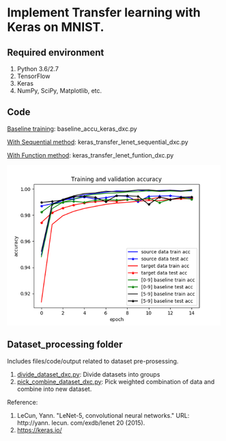 # Implement Transfer learning with Keras on MNIST.



## Required environment

1. Python 3.6/2.7
2. TensorFlow
3. Keras
4. NumPy, SciPy, Matplotlib, etc.


##  Code
[Baseline training](https://github.com/dxc33linger/transfer_learning/blob/master/baseline_accu_keras_dxc.py): baseline_accu_keras_dxc.py

[With Sequential method](https://github.com/dxc33linger/transfer_learning/blob/master/keras_transfer_lenet_sequential_dxc.py): keras_transfer_lenet_sequential_dxc.py

[With Function method](https://github.com/dxc33linger/transfer_learning/blob/master/keras_transfer_lenet_funtion_dxc.py): keras_transfer_lenet_funtion_dxc.py

<img src="https://github.com/dxc33linger/transfer_learning/blob/master/dataset_processing/train_curve_keras_function_lenet_mnist.png" width="500" alt="learning curve"/>

## Dataset_processing folder

Includes files/code/output related to dataset pre-prosessing.

1. [divide_dataset_dxc.py](https://github.com/dxc33linger/transfer_learning/blob/master/dataset_processing/divide_dataset_dxc.py): Divide datasets into groups
2. [pick_combine_dataset_dxc.py](https://github.com/dxc33linger/transfer_learning/blob/master/dataset_processing/pick_combine_dataset_dxc.py): Pick weighted combination of data and combine into new dataset.



Reference:
1. LeCun, Yann. "LeNet-5, convolutional neural networks." URL: http://yann. lecun. com/exdb/lenet 20 (2015).
2. https://keras.io/


